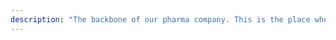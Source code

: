 ```yaml
---
description: "The backbone of our pharma company. This is the place where the ‘magic’ happens. Scroll down to know more."
---
```


